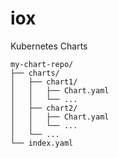 # iox
Kubernetes Charts

```
my-chart-repo/
├── charts/
│   ├── chart1/
│   │   ├── Chart.yaml
│   │   └── ...
│   ├── chart2/
│   │   ├── Chart.yaml
│   │   └── ...
│   └── ...
└── index.yaml
```